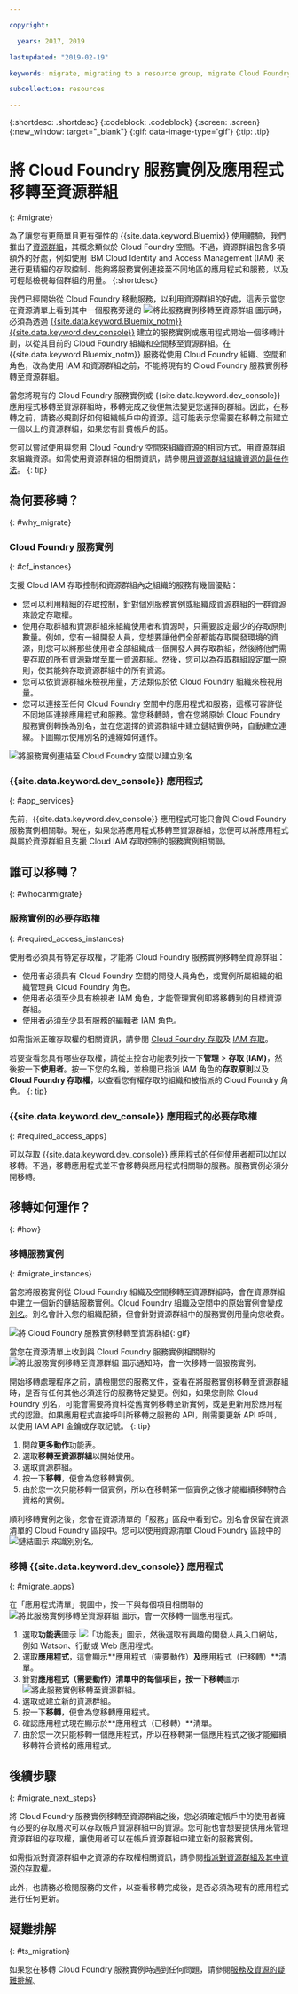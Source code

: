 ```yaml
---

copyright:

  years: 2017, 2019

lastupdated: "2019-02-19"

keywords: migrate, migrating to a resource group, migrate Cloud Foundry

subcollection: resources

---
```


{:shortdesc: .shortdesc}
{:codeblock: .codeblock}
{:screen: .screen}
{:new_window: target="_blank"}
{:gif: data-image-type='gif'}
{:tip: .tip}

# 將 Cloud Foundry 服務實例及應用程式移轉至資源群組
{: #migrate}

為了讓您有更簡單且更有彈性的 {{site.data.keyword.Bluemix}} 使用體驗，我們推出了[資源群組](/docs/resources?topic=resources-rgs)，其概念類似於 Cloud Foundry 空間。不過，資源群組包含多項額外的好處，例如使用 IBM Cloud Identity and Access Management (IAM) 來進行更精細的存取控制、能夠將服務實例連接至不同地區的應用程式和服務，以及可輕鬆檢視每個群組的用量。
{:shortdesc}

我們已經開始從 Cloud Foundry 移動服務，以利用資源群組的好處，這表示當您在資源清單上看到其中一個服務旁邊的 ![將此服務實例移轉至資源群組](images/migrate.svg "將此服務實例移轉至資源群組") 圖示時，必須為透過 [{{site.data.keyword.Bluemix_notm}} {{site.data.keyword.dev_console}}](https://cloud.ibm.com/developer/appservice/dashboard) 建立的服務實例或應用程式開始一個移轉計劃，以從其目前的 Cloud Foundry 組織和空間移至資源群組。在 {{site.data.keyword.Bluemix_notm}} 服務從使用 Cloud Foundry 組織、空間和角色，改為使用 IAM 和資源群組之前，不能將現有的 Cloud Foundry 服務實例移轉至資源群組。

當您將現有的 Cloud Foundry 服務實例或 {{site.data.keyword.dev_console}} 應用程式移轉至資源群組時，移轉完成之後便無法變更您選擇的群組。因此，在移轉之前，請務必規劃好如何組織帳戶中的資源。這可能表示您需要在移轉之前建立一個以上的資源群組，如果您有計費帳戶的話。

您可以嘗試使用與您用 Cloud Foundry 空間來組織資源的相同方式，用資源群組來組織資源。如需使用資源群組的相關資訊，請參閱[用資源群組組織資源的最佳作法](/docs/resources?topic=resources-bp_resourcegroups)。
{: tip}


## 為何要移轉？
{: #why_migrate}

### Cloud Foundry 服務實例
{: #cf_instances}

支援 Cloud IAM 存取控制和資源群組內之組織的服務有幾個優點：

* 您可以利用精細的存取控制，針對個別服務實例或組織成資源群組的一群資源來設定存取權。
* 使用存取群組和資源群組來組織使用者和資源時，只需要設定最少的存取原則數量。例如，您有一組開發人員，您想要讓他們全部都能存取開發環境的資源，則您可以將那些使用者全部組織成一個開發人員存取群組，然後將他們需要存取的所有資源新增至單一資源群組。然後，您可以為存取群組設定單一原則，使其能夠存取資源群組中的所有資源。
* 您可以依資源群組來檢視用量，方法類似於依 Cloud Foundry 組織來檢視用量。
* 您可以連接至任何 Cloud Foundry 空間中的應用程式和服務，這樣可容許從不同地區連接應用程式和服務。當您移轉時，會在您將原始 Cloud Foundry 服務實例轉換為別名，並在您選擇的資源群組中建立鏈結實例時，自動建立連線。下圖顯示使用別名的連線如何運作。

![將服務實例連結至 Cloud Foundry 空間以建立別名](images/alias.svg "將服務實例連結至 Cloud Foundry 空間以建立別名")

### {{site.data.keyword.dev_console}} 應用程式 
{: #app_services}

先前，{{site.data.keyword.dev_console}} 應用程式可能只會與 Cloud Foundry 服務實例相關聯。現在，如果您將應用程式移轉至資源群組，您便可以將應用程式與屬於資源群組且支援 Cloud IAM 存取控制的服務實例相關聯。

## 誰可以移轉？
{: #whocanmigrate}

### 服務實例的必要存取權
{: #required_access_instances}

使用者必須具有特定存取權，才能將 Cloud Foundry 服務實例移轉至資源群組：

* 使用者必須具有 Cloud Foundry 空間的開發人員角色，或實例所屬組織的組織管理員 Cloud Foundry 角色。
* 使用者必須至少具有檢視者 IAM 角色，才能管理實例即將移轉到的目標資源群組。
* 使用者必須至少具有服務的編輯者 IAM 角色。

如需指派正確存取權的相關資訊，請參閱 [Cloud Foundry 存取](/docs/iam?topic=iam-cfaccess)及 [IAM 存取](/docs/iam?topic=iam-userroles#platformrolestable1)。

若要查看您具有哪些存取權，請從主控台功能表列按一下**管理** &gt; **存取 (IAM)**，然後按一下**使用者**。按一下您的名稱，並檢閱已指派 IAM 角色的**存取原則**以及 **Cloud Foundry 存取權**，以查看您有權存取的組織和被指派的 Cloud Foundry 角色。
{: tip}

### {{site.data.keyword.dev_console}} 應用程式的必要存取權
{: #required_access_apps}

可以存取 {{site.data.keyword.dev_console}} 應用程式的任何使用者都可以加以移轉。不過，移轉應用程式並不會移轉與應用程式相關聯的服務。服務實例必須分開移轉。

## 移轉如何運作？
{: #how}

### 移轉服務實例
{: #migrate_instances}

當您將服務實例從 Cloud Foundry 組織及空間移轉至資源群組時，會在資源群組中建立一個新的鏈結服務實例。Cloud Foundry 組織及空間中的原始實例會變成[別名](/docs/resources?topic=resources-connect_app#what_is_alias)。別名會計入您的組織配額，但會針對資源群組中的服務實例用量向您收費。

![將 Cloud Foundry 服務實例移轉至資源群組](images/migration.gif){: gif}

當您在資源清單上收到與 Cloud Foundry 服務實例相關聯的 ![將此服務實例移轉至資源群組](images/migrate.svg "將此服務實例移轉至資源群組") 圖示通知時，會一次移轉一個服務實例。

開始移轉處理程序之前，請檢閱您的服務文件，查看在將服務實例移轉至資源群組時，是否有任何其他必須進行的服務特定變更。例如，如果您刪除 Cloud Foundry 別名，可能會需要將資料從舊實例移轉至新實例，或是更新用於應用程式的認證。如果應用程式直接呼叫所移轉之服務的 API，則需要更新 API 呼叫，以使用 IAM API 金鑰或存取記號。
{: tip}

1. 開啟**更多動作**功能表。
2. 選取**移轉至資源群組**以開始使用。
3. 選取資源群組。
4. 按一下**移轉**，便會為您移轉實例。
5. 由於您一次只能移轉一個實例，所以在移轉第一個實例之後才能繼續移轉符合資格的實例。

順利移轉實例之後，您會在資源清單的「服務」區段中看到它。別名會保留在資源清單的 Cloud Foundry 區段中。您可以使用資源清單 Cloud Foundry 區段中的 ![鏈結圖示](images/link.svg "代表別名的鏈結圖示") 來識別別名。

### 移轉 {{site.data.keyword.dev_console}} 應用程式
{: #migrate_apps}

在「應用程式清單」視圖中，按一下與每個項目相關聯的 ![將此服務實例移轉至資源群組](images/migrate.svg "將此服務實例移轉至資源群組") 圖示，會一次移轉一個應用程式。

1. 選取**功能表**圖示 ![「功能表」圖示](../icons/icon_hamburger.svg)，然後選取有興趣的開發人員入口網站，例如 Watson、行動或 Web 應用程式。
2. 選取**應用程式**，這會顯示**應用程式（需要動作）**及**應用程式（已移轉）**清單。
3. 針對**應用程式（需要動作）**清單中的每個項目，按一下**移轉**圖示 ![將此服務實例移轉至資源群組](images/migrate.svg "將此服務實例移轉至資源群組")。
4. 選取或建立新的資源群組。
5. 按一下**移轉**，便會為您移轉應用程式。
6. 確認應用程式現在顯示於**應用程式（已移轉）**清單。
7. 由於您一次只能移轉一個應用程式，所以在移轉第一個應用程式之後才能繼續移轉符合資格的應用程式。


## 後續步驟
{: #migrate_next_steps}

將 Cloud Foundry 服務實例移轉至資源群組之後，您必須確定帳戶中的使用者擁有必要的存取層次可以存取帳戶資源群組中的資源。您可能也會想要提供用來管理資源群組的存取權，讓使用者可以在帳戶資源群組中建立新的服務實例。

如需指派對資源群組中之資源的存取權相關資訊，請參閱[指派對資源群組及其中資源的存取權](/docs/resources?topic=resources-bp_resourcegroups#assigning_access_rgs)。

此外，也請務必檢閱服務的文件，以查看移轉完成後，是否必須為現有的應用程式進行任何更新。


## 疑難排解
{: #ts_migration}

如果您在移轉 Cloud Foundry 服務實例時遇到任何問題，請參閱[服務及資源的疑難排解](/docs/resources?topic=resources-services)。
